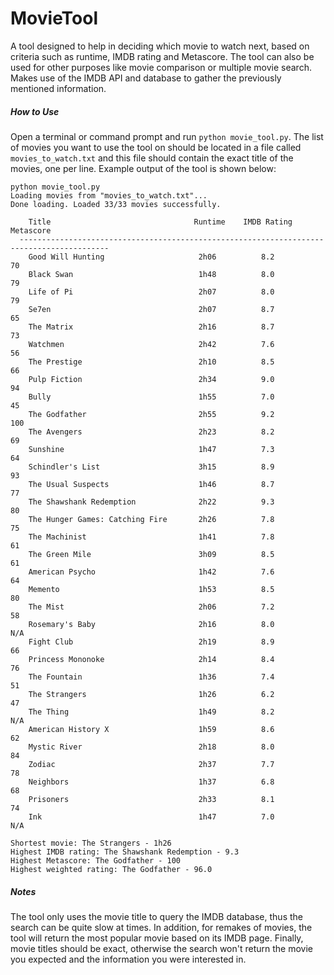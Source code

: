 MovieTool
=========

A tool designed to help in deciding which movie to watch next, based on criteria such as runtime, IMDB rating and Metascore. The tool can also be used for other purposes like movie comparison or multiple movie search. Makes use of the IMDB API and database to gather the previously mentioned information.

##### How to Use
Open a terminal or command prompt and run `python movie_tool.py`. The list of movies you want to use the tool on should be located in a file called `movies_to_watch.txt` and this file should contain the exact title of the movies, one per line. Example output of the tool is shown below:

```
python movie_tool.py
Loading movies from "movies_to_watch.txt"...
Done loading. Loaded 33/33 movies successfully.

    Title                                Runtime    IMDB Rating    Metascore
  ------------------------------------------------------------------------------------------
    Good Will Hunting                     2h06          8.2           70
    Black Swan                            1h48          8.0           79
    Life of Pi                            2h07          8.0           79
    Se7en                                 2h07          8.7           65
    The Matrix                            2h16          8.7           73
    Watchmen                              2h42          7.6           56
    The Prestige                          2h10          8.5           66
    Pulp Fiction                          2h34          9.0           94
    Bully                                 1h55          7.0           45
    The Godfather                         2h55          9.2           100
    The Avengers                          2h23          8.2           69
    Sunshine                              1h47          7.3           64
    Schindler's List                      3h15          8.9           93
    The Usual Suspects                    1h46          8.7           77
    The Shawshank Redemption              2h22          9.3           80
    The Hunger Games: Catching Fire       2h26          7.8           75
    The Machinist                         1h41          7.8           61
    The Green Mile                        3h09          8.5           61
    American Psycho                       1h42          7.6           64
    Memento                               1h53          8.5           80
    The Mist                              2h06          7.2           58
    Rosemary's Baby                       2h16          8.0           N/A
    Fight Club                            2h19          8.9           66
    Princess Mononoke                     2h14          8.4           76
    The Fountain                          1h36          7.4           51
    The Strangers                         1h26          6.2           47
    The Thing                             1h49          8.2           N/A
    American History X                    1h59          8.6           62
    Mystic River                          2h18          8.0           84
    Zodiac                                2h37          7.7           78
    Neighbors                             1h37          6.8           68
    Prisoners                             2h33          8.1           74
    Ink                                   1h47          7.0           N/A

Shortest movie: The Strangers - 1h26
Highest IMDB rating: The Shawshank Redemption - 9.3
Highest Metascore: The Godfather - 100
Highest weighted rating: The Godfather - 96.0
```

##### Notes
The tool only uses the movie title to query the IMDB database, thus the search can be quite slow at times. In addition, for remakes of movies, the tool will return the most popular movie based on its IMDB page. Finally, movie titles should be exact, otherwise the search won't return the movie you expected and the information you were interested in.
